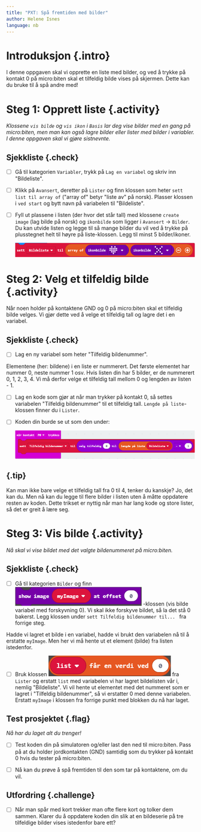 ```yaml
---
title: "PXT: Spå fremtiden med bilder"
author: Helene Isnes
language: nb
---
```



# Introduksjon {.intro}

I denne oppgaven skal vi opprette en liste med bilder, og ved å trykke på kontakt 0 på micro:biten skal et tilfeldig bilde vises på skjermen. Dette kan du bruke til å spå andre med!


# Steg 1: Opprett liste {.activity}

*Klossene `vis bilde` og `vis ikon` i `Basis` lar deg vise bilder med en gang på micro:biten, men man kan også lagre bilder eller lister med bilder i variabler. I denne oppgaven skal vi gjøre sistnevnte.*

## Sjekkliste {.check}

- [ ] Gå til kategorien `Variabler`, trykk på `Lag en variabel` og skriv inn "Bildeliste". 

- [ ] Klikk på `Avansert`, deretter på `Lister` og finn klossen som heter `sett list til array of` ("array of" betyr "liste av" på norsk). Plasser klossen i `ved start` og bytt navn på variabelen til "Bildeliste". 

- [ ] Fyll ut plassene i listen (der hvor det står tall) med klossene `create image` (lag bilde på norsk) og `ikonbilde` som ligger i `Avansert` -> `Bilder`. Du kan utvide listen og legge til så mange bilder du vil ved å trykke på plusstegnet helt til høyre på liste-klossen. Legg til minst 5 bilder/ikoner. 

	![Bilde av hvordan en opprettet bildeliste ser ut](sett_bildeliste_til.png)

# Steg 2: Velg et tilfeldig bilde {.activity}

Når noen holder på kontaktene GND og 0 på micro:biten skal et tilfeldig bilde velges. Vi gjør dette ved å velge et tilfeldig tall og lagre det i en variabel. 

## Sjekkliste {.check}

- [ ] Lag en ny variabel som heter "Tilfeldig bildenummer".

Elementene (her: bildene) i en liste er nummerert. Det første elementet har nummer 0, neste nummer 1 osv. Hvis listen din har 5 bilder, er de nummerert 0, 1, 2, 3, 4. Vi må derfor velge et tilfeldig tall mellom 0 og lengden av listen - 1. 

- [ ] Lag en kode som gjør at når man trykker på kontakt 0, så settes variabelen "Tilfeldig bildenummer" til et tilfeldig tall. `Lengde på liste`-klossen finner du i `Lister`. 

- [ ] Koden din burde se ut som den under: 

	![Bilde som viser kode for hvordan variabelen Tilfeldig bildenummer settes til et tilfeldig tall når kontakt P0 trykkes](velg_tilfeldig_bilde.png)

## {.tip}

Kan man ikke bare velge et tilfeldig tall fra 0 til 4, tenker du kanskje? Jo, det kan du. Men nå kan du legge til flere bilder i listen uten å måtte oppdatere resten av koden. Dette trikset er nyttig når man har lang kode og store lister, så det er greit å lære seg. 


# Steg 3: Vis bilde {.activity}

*Nå skal vi vise bildet med det valgte bildenummeret på micro:biten.*

## Sjekkliste {.check}

- [ ] Gå til kategorien `Bilder` og finn ![Bilde som viser show image variabel at offset 0 klossen](vis_bilde.png) -klossen (vis bilde variabel med forskyvning 0). Vi skal ikke forskyve bildet, så la det stå 0 bakerst. Legg klossen under `sett Tilfeldig bildenummer til... ` fra forrige steg.

Hadde vi lagret et bilde i en variabel, hadde vi brukt den variabelen nå til å erstatte `myImage`. Men her vi må hente ut et element (bilde) fra listen istedenfor. 

- [ ] Bruk klossen ![Bilde som viser list får en verdi ved 0 klossen](bildeliste_faar_verdi.png) fra `Lister` og erstatt `list` med variabelen vi har lagret bildelisten vår i, nemlig "Bildeliste". Vi vil hente ut elementet med det nummeret som er lagret i "Tilfeldig bildenummer", så vi erstatter 0 med denne variabelen. Erstatt `myImage` i klossen fra forrige punkt med blokken du nå har laget. 

## Test prosjektet {.flag}

*Nå har du laget alt du trenger!*

- [ ] Test koden din på simulatoren og/eller last den ned til micro:biten. Pass på at du holder jordkontakten (GND) samtidig som du trykker på kontakt 0 hvis du tester på micro:biten. 

- [ ] Nå kan du prøve å spå fremtiden til den som tar på kontaktene, om du vil. 

## Utfordring {.challenge}

- [ ] Når man spår med kort trekker man ofte flere kort og tolker dem sammen. Klarer du å oppdatere koden din slik at en bildeserie på tre tilfeldige bilder vises istedenfor bare ett?

